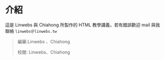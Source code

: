 # 介紹

這是 Linwebs 與 Chiahong 所製作的 HTML 教學講義，若有錯誤歡迎 mail 與我聯絡 `linwebs＠linwebs.tw`

> 編審:Linwebs 、Chiahong
>
> 校閱: Linwebs、Chiahong



